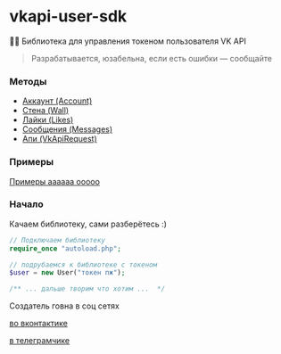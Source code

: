 # vkapi-user-sdk

🙍‍♂ Библиотека для управления токеном пользователя VK API

> Разрабатывается, юзабельна, если есть ошибки — сообщайте

### Методы

* [Аккаунт (Account)](docs/Account.md)
* [Стена (Wall)](docs/Wall.md)
* [Лайки (Likes)](docs/Likes.md)
* [Сообщения (Messages)](docs/Messages.md)
* [Апи (VkApiRequest)](docs/Api.md)

### Примеры

[Примеры аааааа ооооо](tests/)

### Начало

Качаем библиотеку, сами разберётесь :)

``` php
// Подключаем библиотеку
require_once "autoload.php";

// подрубаемся к библиотеке с токеном
$user = new User("токен пж");

/** ... дальше творим что хотим ...  */
```

Создатель говна в соц сетях

[во вконтактике](https://vk.com/offnikgay)

[в телеграмчике](https://t.me/vyxel)
